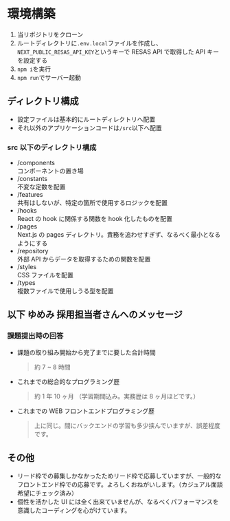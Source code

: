 # 環境構築

1. 当リポジトリをクローン
2. ルートディレクトリに`.env.local`ファイルを作成し、`NEXT_PUBLIC_RESAS_API_KEY`というキーで RESAS API で取得した API キーを設定する
3. `npm i`を実行
4. `npm run`でサーバー起動

## ディレクトリ構成

- 設定ファイルは基本的にルートディレクトリへ配置
- それ以外のアプリケーションコードは`/src`以下へ配置

### src 以下のディレクトリ構成

- /components  
  コンポーネントの置き場
- /constants  
  不変な定数を配置
- /features  
  共有はしないが、特定の箇所で使用するロジックを配置
- /hooks  
  React の hook に関係する関数を hook 化したものを配置
- /pages  
  Next.js の pages ディレクトリ。責務を追わせすぎず、なるべく最小となるようにする
- /repository  
  外部 API からデータを取得するための関数を配置
- /styles  
  CSS ファイルを配置
- /types  
  複数ファイルで使用しうる型を配置

## 以下 ゆめみ 採用担当者さんへのメッセージ

### 課題提出時の回答

- 課題の取り組み開始から完了までに要した合計時間

  > 約 7 ~ 8 時間

- これまでの総合的なプログラミング歴

  > 約 1 年 10 ヶ月 （学習期間込み。実務歴は 8 ヶ月ほどです。）

- これまでの WEB フロントエンドプログラミング歴

  > 上に同じ。間にバックエンドの学習も多少挟んでいますが、誤差程度です。

## その他

- リード枠での募集しかなかったためリード枠で応募していますが、一般的なフロントエンド枠での応募です。よろしくおねがいします。（カジュアル面談希望にチェック済み）
- 個性を活かした UI には全く出来ていませんが、なるべくパフォーマンスを意識したコーディングを心がけています。
